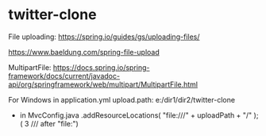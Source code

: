 # twitter-clone

File uploading:
https://spring.io/guides/gs/uploading-files/

https://www.baeldung.com/spring-file-upload

MultipartFile:
https://docs.spring.io/spring-framework/docs/current/javadoc-api/org/springframework/web/multipart/MultipartFile.html


For Windows in application.yml
upload.path: e:/dir1/dir2/twitter-clone

- in MvcConfig.java
.addResourceLocations( "file:///" + uploadPath + "/" );   ( 3 /// after "file:")
